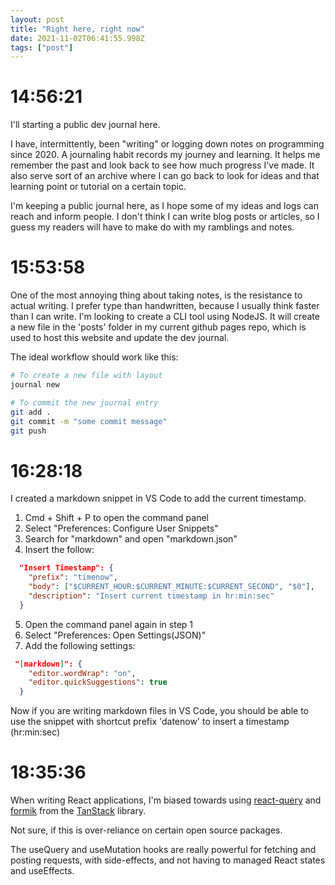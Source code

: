 ```yaml
---
layout: post
title: "Right here, right now"
date: 2021-11-02T06:41:55.998Z
tags: ["post"]
---
```


# 14:56:21

I'll starting a public dev journal here.

I have, intermittently, been "writing" or logging down notes on programming since 2020. A journaling habit records my journey and learning. It helps me remember the past and look back to see how much progress I've made. It also serve sort of an archive where I can go back to look for ideas and that learning point or tutorial on a certain topic.

I'm keeping a public journal here, as I hope some of my ideas and logs can reach and inform people. I don't think I can write blog posts or articles, so I guess my readers will have to make do with my ramblings and notes.

# 15:53:58

One of the most annoying thing about taking notes, is the resistance to actual writing. I prefer type than handwritten, because I usually think faster than I can write. I'm looking to create a CLI tool using NodeJS. It will create a new file in the 'posts' folder in my current github pages repo, which is used to host this website and update the dev journal.

The ideal workflow should work like this:

```bash
# To create a new file with layout
journal new

# To commit the new journal entry
git add .
git commit -m "some commit message"
git push
```

# 16:28:18

I created a markdown snippet in VS Code to add the current timestamp.

1. Cmd + Shift + P to open the command panel
2. Select "Preferences: Configure User Snippets"
3. Search for "markdown" and open "markdown.json"
4. Insert the follow:

```json
  "Insert Timestamp": {
    "prefix": "timenow",
    "body": ["$CURRENT_HOUR:$CURRENT_MINUTE:$CURRENT_SECOND", "$0"],
    "description": "Insert current timestamp in hr:min:sec"
  }
```

5. Open the command panel again in step 1
6. Select "Preferences: Open Settings(JSON)"
7. Add the following settings:

```json
 "[markdown]": {
    "editor.wordWrap": "on",
    "editor.quickSuggestions": true
  }
```

Now if you are writing markdown files in VS Code, you should be able to use the snippet with shortcut prefix 'datenow' to insert a timestamp (hr:min:sec)

# 18:35:36

When writing React applications, I'm biased towards using [react-query](https://react-query.tanstack.com/) and [formik](https://formik.org/docs/overview) from the [TanStack](https://tanstack.com/) library.

Not sure, if this is over-reliance on certain open source packages.

The useQuery and useMutation hooks are really powerful for fetching and posting requests, with side-effects, and not having to managed React states and useEffects.
